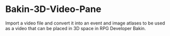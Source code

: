 # Bakin-3D-Video-Pane
Import a video file and convert it into an event and image atlases to be used as a video that can be placed in 3D space in RPG Developer Bakin.
